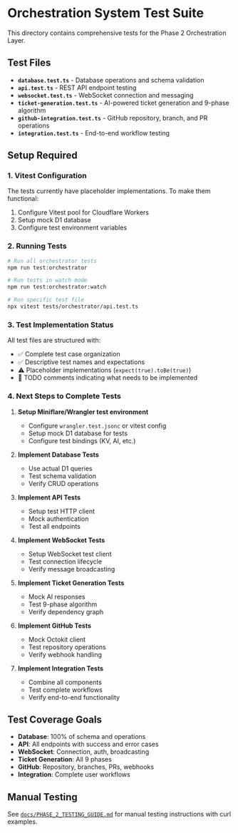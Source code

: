 # Orchestration System Test Suite

This directory contains comprehensive tests for the Phase 2 Orchestration Layer.

## Test Files

- **`database.test.ts`** - Database operations and schema validation
- **`api.test.ts`** - REST API endpoint testing
- **`websocket.test.ts`** - WebSocket connection and messaging
- **`ticket-generation.test.ts`** - AI-powered ticket generation and 9-phase algorithm
- **`github-integration.test.ts`** - GitHub repository, branch, and PR operations
- **`integration.test.ts`** - End-to-end workflow testing

## Setup Required

### 1. Vitest Configuration

The tests currently have placeholder implementations. To make them functional:

1. Configure Vitest pool for Cloudflare Workers
2. Setup mock D1 database
3. Configure test environment variables

### 2. Running Tests

```bash
# Run all orchestrator tests
npm run test:orchestrator

# Run tests in watch mode
npm run test:orchestrator:watch

# Run specific test file
npx vitest tests/orchestrator/api.test.ts
```

### 3. Test Implementation Status

All test files are structured with:
- ✅ Complete test case organization
- ✅ Descriptive test names and expectations
- ⚠️ Placeholder implementations (`expect(true).toBe(true)`)
- 📝 TODO comments indicating what needs to be implemented

### 4. Next Steps to Complete Tests

1. **Setup Miniflare/Wrangler test environment**
   - Configure `wrangler.test.jsonc` or vitest config
   - Setup mock D1 database for tests
   - Configure test bindings (KV, AI, etc.)

2. **Implement Database Tests**
   - Use actual D1 queries
   - Test schema validation
   - Verify CRUD operations

3. **Implement API Tests**
   - Setup test HTTP client
   - Mock authentication
   - Test all endpoints

4. **Implement WebSocket Tests**
   - Setup WebSocket test client
   - Test connection lifecycle
   - Verify message broadcasting

5. **Implement Ticket Generation Tests**
   - Mock AI responses
   - Test 9-phase algorithm
   - Verify dependency graph

6. **Implement GitHub Tests**
   - Mock Octokit client
   - Test repository operations
   - Verify webhook handling

7. **Implement Integration Tests**
   - Combine all components
   - Test complete workflows
   - Verify end-to-end functionality

## Test Coverage Goals

- **Database**: 100% of schema and operations
- **API**: All endpoints with success and error cases
- **WebSocket**: Connection, auth, broadcasting
- **Ticket Generation**: All 9 phases
- **GitHub**: Repository, branches, PRs, webhooks
- **Integration**: Complete user workflows

## Manual Testing

See [`docs/PHASE_2_TESTING_GUIDE.md`](../../docs/PHASE_2_TESTING_GUIDE.md) for manual testing instructions with curl examples.